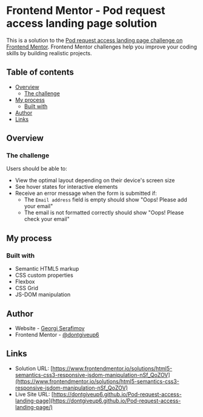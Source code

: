 # Frontend Mentor - Pod request access landing page solution

This is a solution to the [Pod request access landing page challenge on Frontend Mentor](https://www.frontendmentor.io/challenges/pod-request-access-landing-page-eyTmdkLSG). Frontend Mentor challenges help you improve your coding skills by building realistic projects.

## Table of contents

- [Overview](#overview)
  - [The challenge](#the-challenge)
- [My process](#my-process)
  - [Built with](#built-with)
- [Author](#author)
- [Links](#links)

## Overview

### The challenge

Users should be able to:

- View the optimal layout depending on their device's screen size
- See hover states for interactive elements
- Receive an error message when the form is submitted if:
  - The `Email address` field is empty should show "Oops! Please add your email"
  - The email is not formatted correctly should show "Oops! Please check your email"

## My process

### Built with

- Semantic HTML5 markup
- CSS custom properties
- Flexbox
- CSS Grid
- JS-DOM manipulation

## Author

- Website - [Georgi Serafimov](https://www.linkedin.com/in/georgi-serafimov-a03b58176/)
- Frontend Mentor - [@dontgiveup6](https://www.frontendmentor.io/profile/dontgiveup6)

## Links

- Solution URL: [https://www.frontendmentor.io/solutions/html5-semantics-css3-responsive-jsdom-manipulation-nSf_QoZOV](https://www.frontendmentor.io/solutions/html5-semantics-css3-responsive-jsdom-manipulation-nSf_QoZOV)
- Live Site URL: [https://dontgiveup6.github.io/Pod-request-access-landing-page](https://dontgiveup6.github.io/Pod-request-access-landing-page/)
